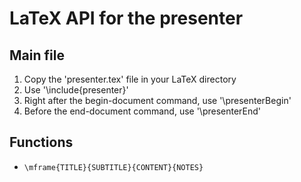 # LaTeX API for the presenter

## Main file
1. Copy the 'presenter.tex' file in your LaTeX directory
2. Use '\include{presenter}'
3. Right after the begin-document command, use '\presenterBegin'
4. Before the end-document command, use '\presenterEnd'

## Functions
* `\mframe{TITLE}{SUBTITLE}{CONTENT}{NOTES}`

